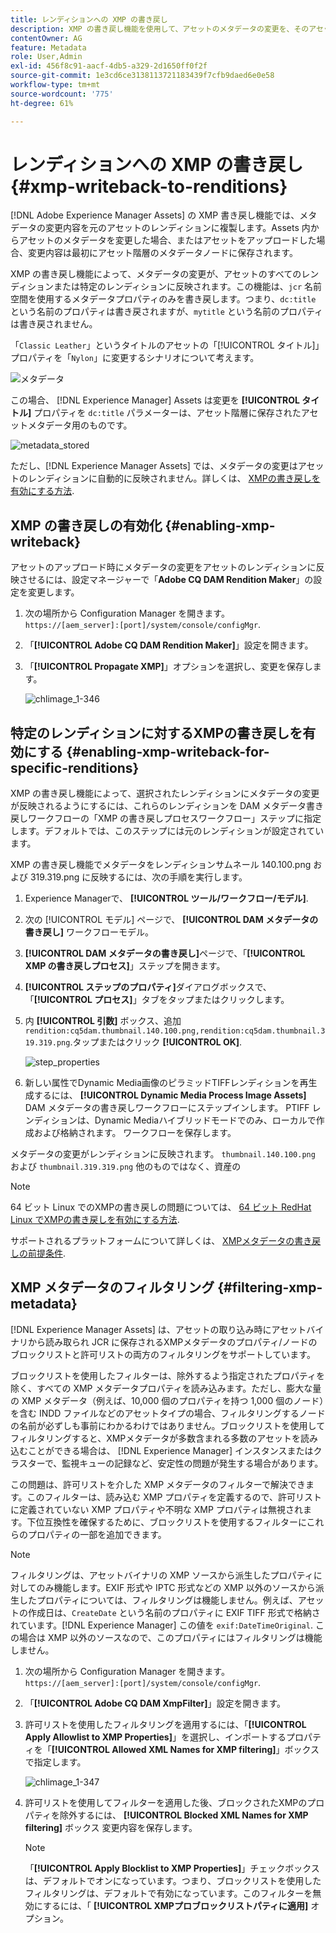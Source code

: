 ```yaml
---
title: レンディションへの XMP の書き戻し
description: XMP の書き戻し機能を使用して、アセットのメタデータの変更を、そのアセットのすべてのレンディションまたは特定のレンディションに反映させる方法を学習します。
contentOwner: AG
feature: Metadata
role: User,Admin
exl-id: 456f8c91-aacf-4db5-a329-2d1650ff0f2f
source-git-commit: 1e3cd6ce3138113721183439f7cfb9daed6e0e58
workflow-type: tm+mt
source-wordcount: '775'
ht-degree: 61%

---
```


# レンディションへの XMP の書き戻し {#xmp-writeback-to-renditions}

[!DNL Adobe Experience Manager Assets] の XMP 書き戻し機能では、メタデータの変更内容を元のアセットのレンディションに複製します。Assets 内からアセットのメタデータを変更した場合、またはアセットをアップロードした場合、変更内容は最初にアセット階層のメタデータノードに保存されます。

XMP の書き戻し機能によって、メタデータの変更が、アセットのすべてのレンディションまたは特定のレンディションに反映されます。この機能は、`jcr` 名前空間を使用するメタデータプロパティのみを書き戻します。つまり、`dc:title` という名前のプロパティは書き戻されますが、`mytitle` という名前のプロパティは書き戻されません。

「`Classic Leather`」というタイトルのアセットの「[!UICONTROL タイトル]」プロパティを「`Nylon`」に変更するシナリオについて考えます。

![メタデータ](assets/metadata.png)

この場合、 [!DNL Experience Manager] Assets は変更を **[!UICONTROL タイトル]** プロパティを `dc:title` パラメーターは、アセット階層に保存されたアセットメタデータ用のものです。

![metadata_stored](assets/metadata_stored.png)

ただし、[!DNL Experience Manager Assets] では、メタデータの変更はアセットのレンディションに自動的に反映されません。詳しくは、 [XMPの書き戻しを有効にする方法](#enabling-xmp-writeback).

## XMP の書き戻しの有効化 {#enabling-xmp-writeback}

アセットのアップロード時にメタデータの変更をアセットのレンディションに反映させるには、設定マネージャーで「**Adobe CQ DAM Rendition Maker**」の設定を変更します。

1. 次の場所から Configuration Manager を開きます。 `https://[aem_server]:[port]/system/console/configMgr`.
1. 「**[!UICONTROL Adobe CQ DAM Rendition Maker]**」設定を開きます。
1. 「**[!UICONTROL Propagate XMP]**」オプションを選択し、変更を保存します。

   ![chlimage_1-346](assets/chlimage_1-346.png)

## 特定のレンディションに対するXMPの書き戻しを有効にする {#enabling-xmp-writeback-for-specific-renditions}

XMP の書き戻し機能によって、選択されたレンディションにメタデータの変更が反映されるようにするには、これらのレンディションを DAM メタデータ書き戻しワークフローの「XMP の書き戻しプロセスワークフロー」ステップに指定します。デフォルトでは、このステップには元のレンディションが設定されています。

XMP の書き戻し機能でメタデータをレンディションサムネール 140.100.png および 319.319.png に反映するには、次の手順を実行します。

1. Experience Managerで、 **[!UICONTROL ツール/ワークフロー/モデル]**.
1. 次の [!UICONTROL モデル] ページで、 **[!UICONTROL DAM メタデータの書き戻し]** ワークフローモデル。
1. **[!UICONTROL DAM メタデータの書き戻し]**&#x200B;ページで、「**[!UICONTROL XMP の書き戻しプロセス]**」ステップを開きます。
1. **[!UICONTROL ステップのプロパティ]**&#x200B;ダイアログボックスで、「**[!UICONTROL プロセス]**」タブをタップまたはクリックします。
1. 内 **[!UICONTROL 引数]** ボックス、追加 `rendition:cq5dam.thumbnail.140.100.png,rendition:cq5dam.thumbnail.319.319.png`.タップまたはクリック **[!UICONTROL OK]**.

   ![step_properties](assets/step_properties.png)

1. 新しい属性でDynamic Media画像のピラミッドTIFFレンディションを再生成するには、 **[!UICONTROL Dynamic Media Process Image Assets]** DAM メタデータの書き戻しワークフローにステップインします。
PTIFF レンディションは、Dynamic Mediaハイブリッドモードでのみ、ローカルで作成および格納されます。 ワークフローを保存します。

メタデータの変更がレンディションに反映されます。 `thumbnail.140.100.png` および `thumbnail.319.319.png` 他のものではなく、資産の

>[!NOTE]
>
>64 ビット Linux でのXMPの書き戻しの問題については、 [64 ビット RedHat Linux でXMPの書き戻しを有効にする方法](https://helpx.adobe.com/experience-manager/kb/enable-xmp-write-back-64-bit-redhat.html).
>
>サポートされるプラットフォームについて詳しくは、 [XMPメタデータの書き戻しの前提条件](/help/sites-deploying/technical-requirements.md#requirements-for-aem-assets-xmp-metadata-write-back).

## XMP メタデータのフィルタリング {#filtering-xmp-metadata}

[!DNL Experience Manager Assets] は、アセットの取り込み時にアセットバイナリから読み取られ JCR に保存されるXMPメタデータのプロパティ/ノードのブロックリストと許可リストの両方のフィルタリングをサポートしています。

ブロックリストを使用したフィルターは、除外するよう指定されたプロパティを除く、すべての XMP メタデータプロパティを読み込みます。ただし、膨大な量の XMP メタデータ（例えば、10,000 個のプロパティを持つ 1,000 個のノード）を含む INDD ファイルなどのアセットタイプの場合、フィルタリングするノードの名前が必ずしも事前にわかるわけではありません。ブロックリストを使用してフィルタリングすると、XMPメタデータが多数含まれる多数のアセットを読み込むことができる場合は、 [!DNL Experience Manager] インスタンスまたはクラスターで、監視キューの記録など、安定性の問題が発生する場合があります。

この問題は、許可リストを介した XMP メタデータのフィルターで解決できます。このフィルターは、読み込む XMP プロパティを定義するので、許可リストに定義されていない XMP プロパティや不明な XMP プロパティは無視されます。下位互換性を確保するために、ブロックリストを使用するフィルターにこれらのプロパティの一部を追加できます。

>[!NOTE]
>
>フィルタリングは、アセットバイナリの XMP ソースから派生したプロパティに対してのみ機能します。EXIF 形式や IPTC 形式などの XMP 以外のソースから派生したプロパティについては、フィルタリングは機能しません。例えば、アセットの作成日は、`CreateDate` という名前のプロパティに EXIF TIFF 形式で格納されています。[!DNL Experience Manager] この値を `exif:DateTimeOriginal`. この場合は XMP 以外のソースなので、このプロパティにはフィルタリングは機能しません。

1. 次の場所から Configuration Manager を開きます。 `https://[aem_server]:[port]/system/console/configMgr`.
1. 「**[!UICONTROL Adobe CQ DAM XmpFilter]**」設定を開きます。
1. 許可リストを使用したフィルタリングを適用するには、「**[!UICONTROL Apply Allowlist to XMP Properties]**」を選択し、インポートするプロパティを「**[!UICONTROL Allowed XML Names for XMP filtering]**」ボックスで指定します。

   ![chlimage_1-347](assets/chlimage_1-347.png)

1. 許可リストを使用してフィルターを適用した後、ブロックされたXMPのプロパティを除外するには、 **[!UICONTROL Blocked XML Names for XMP filtering]** ボックス 変更内容を保存します。

   >[!NOTE]
   >
   >「**[!UICONTROL Apply Blocklist to XMP Properties]**」チェックボックスは、デフォルトでオンになっています。つまり、ブロックリストを使用したフィルタリングは、デフォルトで有効になっています。このフィルターを無効にするには、「 **[!UICONTROL XMPプロブロックリストパティに適用]** オプション。
